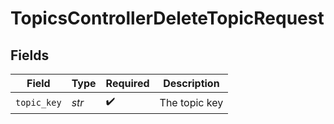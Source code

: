# TopicsControllerDeleteTopicRequest


## Fields

| Field              | Type               | Required           | Description        |
| ------------------ | ------------------ | ------------------ | ------------------ |
| `topic_key`        | *str*              | :heavy_check_mark: | The topic key      |
